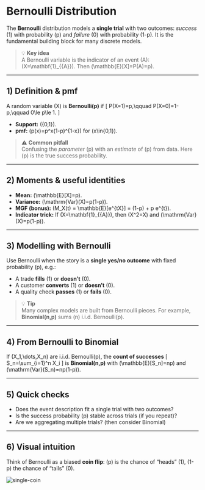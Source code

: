 # Bernoulli Distribution

The **Bernoulli** distribution models a **single trial** with two outcomes: *success* (1) with probability \(p\) and *failure* (0) with probability \(1-p\). It is the fundamental building block for many discrete models.

> 💡 **Key idea**  
> A Bernoulli variable is the indicator of an event \(A\): \(X=\mathbf{1}_{\{A\}}\). Then \(\mathbb{E}[X]=P(A)=p\).

---

## 1) Definition & pmf

A random variable \(X\) is **Bernoulli(p)** if
\[
P(X=1)=p,\qquad P(X=0)=1-p,\qquad 0\le p\le 1.
\]

- **Support:** \(\{0,1\}\).
- **pmf:** \(p(x)=p^x(1-p)^{1-x}\) for \(x\in\{0,1\}\).

> ⚠️ **Common pitfall**  
> Confusing the *parameter* \(p\) with an *estimate* of \(p\) from data. Here \(p\) is the true success probability.

---

## 2) Moments & useful identities

- **Mean:** \(\mathbb{E}[X]=p\).
- **Variance:** \(\mathrm{Var}(X)=p(1-p)\).
- **MGF (bonus):** \(M_X(t) = \mathbb{E}[e^{tX}] = (1-p) + p e^{t}\).
- **Indicator trick:** If \(X=\mathbf{1}_{\{A\}}\), then \(X^2=X\) and \(\mathrm{Var}(X)=p(1-p)\).

---

## 3) Modelling with Bernoulli

Use Bernoulli when the story is a **single yes/no outcome** with fixed probability \(p\), e.g.:

- A trade **fills** (1) or **doesn’t** (0).
- A customer **converts** (1) or **doesn’t** (0).
- A quality check **passes** (1) or **fails** (0).

> 💡 **Tip**  
> Many complex models are built from Bernoulli pieces. For example, **Binomial(n,p)** sums \(n\) i.i.d. Bernoulli(p).

---

## 4) From Bernoulli to Binomial

If \(X_1,\dots,X_n\) are i.i.d. Bernoulli(p), the **count of successes**
\[
S_n=\sum_{i=1}^n X_i
\]
is **Binomial(n,p)** with \(\mathbb{E}[S_n]=np\) and \(\mathrm{Var}(S_n)=np(1-p)\).

---

## 5) Quick checks

- Does the event description fit a single trial with two outcomes?
- Is the success probability \(p\) stable across trials (if you repeat)?
- Are we aggregating multiple trials? (then consider Binomial)

---

## 6) Visual intuition

Think of Bernoulli as a biased **coin flip**: \(p\) is the chance of “heads” (1), \(1-p\) the chance of “tails” (0).

![single-coin](/images/Biased-coin-Bernoulli-Distribution.jpg)

